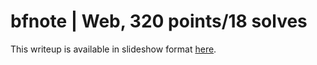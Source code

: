 # bfnote | Web, 320 points/18 solves

This writeup is available in slideshow format [here](https://docs.google.com/presentation/d/1y1Ygcddx8zLs3d5nPRmfGxB7xsvZnVzQqham9XynF-I/edit#slide=id.g9b40b4acdf_0_307).
